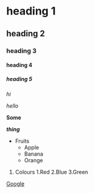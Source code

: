 # heading 1
## heading 2
### heading 3
#### heading 4
##### heading 5
*hi*

*hello*

**Some**

***thing***

* Fruits
  * Apple
  * Banana
  * Orange

1. Colours
    1.Red
    2.Blue
    3.Green

[Google](www.google.com)

